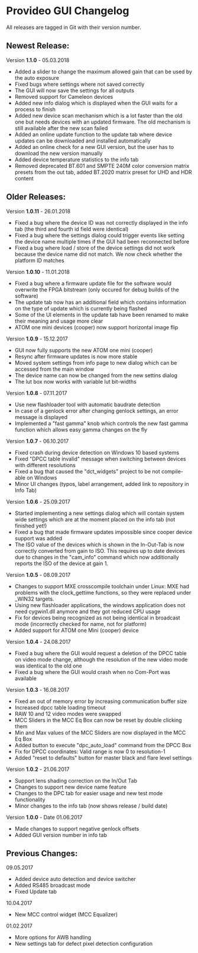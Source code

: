 # Provideo GUI Changelog

All releases are tagged in Git with their version number.

## Newest Release:

Version **1.1.0** - 05.03.2018

* Added a slider to change the maximum allowed gain that can be used by the auto exposure
* Fixed bugs where settings where not saved correctly
* The GUI will now save the settings for all outputs
* Removed support for Cameleon devices
* Added new info dialog which is displayed when the GUI waits for a process to finish
* Added new device scan mechanism which is a lot faster than the old one but needs devices with an updated firmware. The old mechanism is still available after the new scan failed
* Added an online update function to the update tab where device updates can be downloaded and installed automatically
* Added an online check for a new GUI version, but the user has to download the new version manually
* Added device temperature statistics to the info tab
* Removed deprecated BT.601 and SMPTE 240M color conversion matrix presets from the out tab, added BT.2020 matrix preset for UHD and HDR content

## Older Releases:

Version **1.0.11** - 26.01.2018

* Fixed a bug where the device ID was not correctly displayed in the info tab (the third and fourth id field were identical)
* Fixed a bug where the settings dialog could trigger events like setting the device name multiple times if the GUI had been reconnected before
* Fixed a bug where load / store of the device settings did not work because the device name did not match. We now check whether the platform ID matches

Version **1.0.10** - 11.01.2018

* Fixed a bug where a firmware update file for the software would overwrite the FPGA bitstream (only occured for debug builds of the software)
* The update tab now has an additional field which contains information on the type of update which is currently being flashed
* Some of the UI elements in the update tab have been renamed to make their meaning and usage more clear
* ATOM one mini devices (cooper) now support horizontal image flip

Version **1.0.9** - 15.12.2017

* GUI now fully supports the new ATOM one mini (cooper)
* Resync after firmware updates is now more stable
* Moved system settings from info page to new dialog which can be accessed from the main window
* The device name can now be changed from the new settins dialog
* The lut box now works with variable lut bit-widths

Version **1.0.8** - 07.11.2017

* Use new flashloader tool with automatic baudrate detection
* In case of a genlock error after changing genlock settings, an error message is displayed
* Implemented a "fast gamma" knob which controls the new fast gamma function which allows easy gamma changes on the fly

Version **1.0.7** - 06.10.2017

* Fixed crash during device detection on Windows 10 based systems
* Fixed "DPCC table invalid" message when switching between devices with different resolutions
* Fixed a bug that caused the "dct_widgets" project to be not compile-able on Windows
* Minor UI changes (typos, label arrangement, added link to repository in Info Tab)

Version **1.0.6** - 25.09.2017

* Started implementing a new settings dialog which will contain system wide settings which are at the moment placed on the info tab (not finished yet!)
* Fixed a bug that made firmware updates impossible since cooper device support was added
* The ISO value of the devices which is shown in the In-Out-Tab is now correctly converted from gain to ISO. This requires up to date devices due to changes in the "cam_info" command which now additionally reports the ISO of the device at gain 1.

Version **1.0.5** - 08.09.2017

* Changes to support MXE crosscompile toolchain under Linux: MXE had problems with the clock_gettime functions, so they were replaced under _WIN32 targets.
* Using new flashloader applications, the windows application does not need cygwin1.dll anymore and they got reduced CPU usage
* Fix for devices being recognized as not being identical in broadcast mode (incorrectly checked for name, not for platform)
* Added support for ATOM one Mini (cooper) device

Version **1.0.4** - 24.08.2017

* Fixed a bug where the GUI would request a deletion of the DPCC table on video mode change, although the resolution of the new video mode was identical to the old one
* Fixed a bug where the GUI would crash when no Com-Port was available

Version **1.0.3** - 16.08.2017

* Fixed an out of memory error by increasing communication buffer size
* Increased dpcc table loading timeout
* RAW 10 and 12 video modes were swapped
* MCC Sliders in the MCC Eq Box can now be reset by double clicking them
* Min and Max values of the MCC Sliders are now displayed in the MCC Eq Box
* Added button to execute "dpc_auto_load" command from the DPCC Box
* Fix for DPCC coordinates: Valid range is now 0 to resolution-1
* Added "reset to defaults" button for master black and flare level settings

Version **1.0.2** - 21.06.2017

* Support lens shading correction on the In/Out Tab
* Changes to support new device name feature
* Changes to the DPC tab for easier usage and new test mode functionality
* Minor changes to the info tab (now shows release / build date)

Version **1.0.0** - Date 01.06.2017

* Made changes to support negative genlock offsets
* Added GUI version number in info tab

## Previous Changes:

09.05.2017

* Added device auto detection and device switcher
* Added RS485 broadcast mode
* Fixed Update tab

10.04.2017

* New MCC control widget (MCC Equalizer)

01.02.2017

* More options for AWB handling
* New settings tab for defect pixel detection configuration
